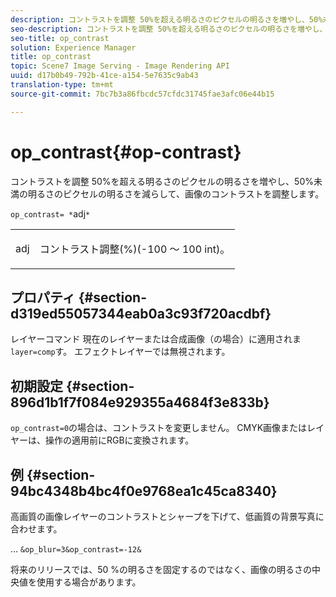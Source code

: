 ```yaml
---
description: コントラストを調整 50%を超える明るさのピクセルの明るさを増やし、50%未満の明るさのピクセルの明るさを減らして、画像のコントラストを調整します。
seo-description: コントラストを調整 50%を超える明るさのピクセルの明るさを増やし、50%未満の明るさのピクセルの明るさを減らして、画像のコントラストを調整します。
seo-title: op_contrast
solution: Experience Manager
title: op_contrast
topic: Scene7 Image Serving - Image Rendering API
uuid: d17b0b49-792b-41ce-a154-5e7635c9ab43
translation-type: tm+mt
source-git-commit: 7bc7b3a86fbcdc57cfdc31745fae3afc06e44b15

---
```



# op_contrast{#op-contrast}

コントラストを調整 50%を超える明るさのピクセルの明るさを増やし、50%未満の明るさのピクセルの明るさを減らして、画像のコントラストを調整します。

`op_contrast= *`adj`*`

<table id="simpletable_8246802C74424A68A7A2EA5B50A89D42"> 
 <tr class="strow"> 
  <td class="stentry"> <p><span class="varname"> adj</span> </p> </td> 
  <td class="stentry"> <p>コントラスト調整(%)(-100 ～ 100 int)。 </p></td> 
 </tr> 
</table>

## プロパティ {#section-d319ed55057344eab0a3c93f720acdbf}

レイヤーコマンド 現在のレイヤーまたは合成画像（の場合）に適用されま `layer=comp`す。 エフェクトレイヤーでは無視されます。

## 初期設定 {#section-896d1b1f7f084e929355a4684f3e833b}

`op_contrast=0`の場合は、コントラストを変更しません。 CMYK画像またはレイヤーは、操作の適用前にRGBに変換されます。

## 例 {#section-94bc4348b4bc4f0e9768ea1c45ca8340}

高画質の画像レイヤーのコントラストとシャープを下げて、低画質の背景写真に合わせます。

… `&op_blur=3&op_contrast=-12&`

将来のリリースでは、50 %の明るさを固定するのではなく、画像の明るさの中央値を使用する場合があります。
